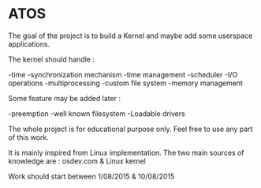 # ATOS
The goal of the project is to build a Kernel and maybe add some userspace applications.

The kernel should handle :

-time
-synchronization mechanism
-time management
-scheduler
-I/O operations
-multiprocessing
-custom file system
-memory management

Some feature may be added later :

-preemption
-well known filesystem
-Loadable drivers

The whole project is for educational purpose only. Feel free to use any part of this work.

It is mainly inspired from Linux implementation.
The two main sources of knowledge are : osdev.com & Linux kernel

Work should start between 1/08/2015 & 10/08/2015
